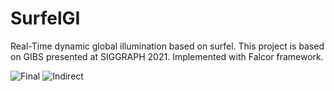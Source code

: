 # SurfelGI

Real-Time dynamic global illumination based on surfel. This project is based on GIBS presented at SIGGRAPH 2021. Implemented with Falcor framework.

![Final](https://github.com/W298/SurfelGI/assets/25034289/06107b3a-83be-4ce8-9c83-1997d6086de4)
![Indirect](https://github.com/W298/SurfelGI/assets/25034289/664b9d91-932e-4243-a140-30351f149111)
